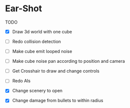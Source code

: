Ear-Shot	
============

TODO

- [X] Draw 3d world with one cube
- [ ] Redo collision detection
- [ ] Make cube emit looped noise
- [ ] Make cube noise pan according to position and camera
- [ ] Get Crosshair to draw and change controls
- [ ] Redo AIs
- [X] Change scenery to open
- [X] Change damage from bullets to within radius

